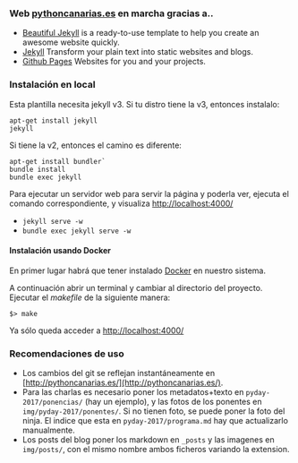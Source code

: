 ### Web [pythoncanarias.es](http://pythoncanarias.es/) en marcha gracias a..

- [Beautiful Jekyll](https://github.com/daattali/beautiful-jekyll) is a ready-to-use template to help you create an awesome website quickly.
- [Jekyll](http://jekyllrb.com/) Transform your plain text into static websites and blogs.
- [Github Pages](https://pages.github.com/) Websites for you and your projects.

### Instalación en local

Esta plantilla necesita jekyll v3. Si tu distro tiene la v3, entonces instalalo:

```
apt-get install jekyll
jekyll
```

Si tiene la v2, entonces el camino es diferente:

```
apt-get install bundler`
bundle install
bundle exec jekyll
```

Para ejecutar un servidor web para servir la página y poderla ver, ejecuta el comando correspondiente, y visualiza [http://localhost:4000/](http://localhost:4000/)

- `jekyll serve -w`
- `bundle exec jekyll serve -w`

#### Instalación usando Docker

En primer lugar habrá que tener instalado [Docker](https://www.docker.com/products/docker) en nuestro sistema.

A continuación abrir un terminal y cambiar al directorio del proyecto. Ejecutar el *makefile* de la siguiente manera:

```console
$> make
```

Ya sólo queda acceder a [http://localhost:4000/](http://localhost:4000/)

### Recomendaciones de uso

- Los cambios del git se reflejan instantáneamente en [http://pythoncanarias.es/](http://pythoncanarias.es/).
- Para las charlas es necesario poner los metadatos+texto en `pyday-2017/ponencias/` (hay un ejemplo), y las fotos de los ponentes en `img/pyday-2017/ponentes/`. Si no tienen foto, se puede poner la foto del ninja. El indice que esta en `pyday-2017/programa.md` hay que actualizarlo manualmente.
- Los posts del blog poner los markdown en `_posts` y las imagenes en `img/posts/`, con el mismo nombre ambos ficheros variando la extension.
